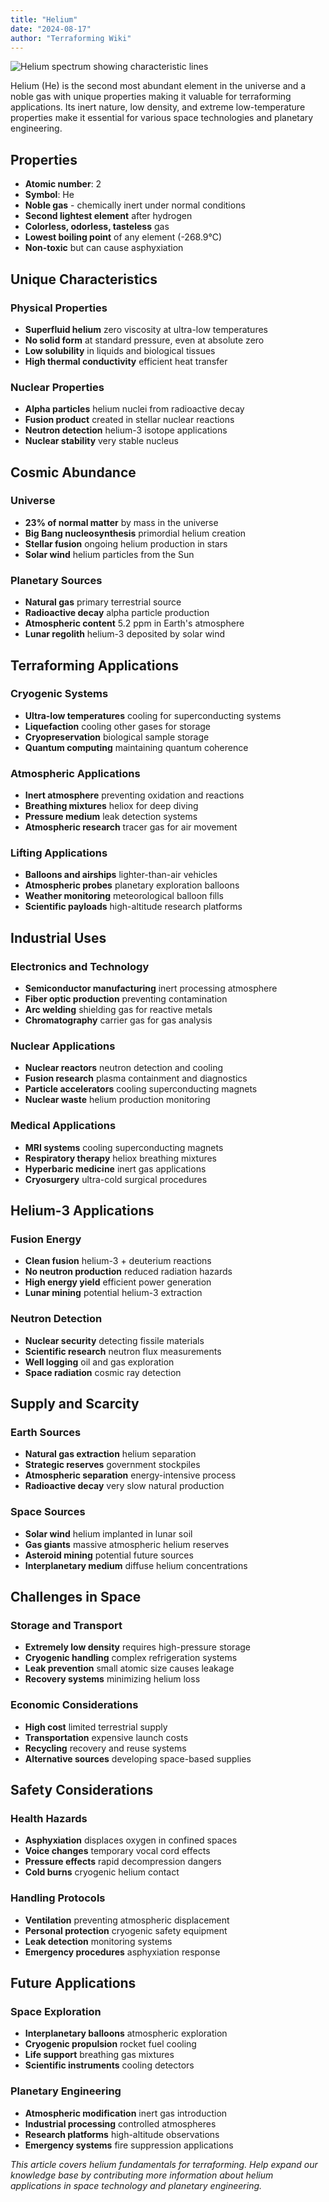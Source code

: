 ```yaml
---
title: "Helium"
date: "2024-08-17"
author: "Terraforming Wiki"
---
```


![Helium spectrum showing characteristic lines](https://upload.wikimedia.org/wikipedia/commons/8/82/Helium_discharge_tube.jpg)

Helium (He) is the second most abundant element in the universe and a noble gas with unique properties making it valuable for terraforming applications. Its inert nature, low density, and extreme low-temperature properties make it essential for various space technologies and planetary engineering.

## Properties

- **Atomic number**: 2
- **Symbol**: He
- **Noble gas** - chemically inert under normal conditions
- **Second lightest element** after hydrogen
- **Colorless, odorless, tasteless** gas
- **Lowest boiling point** of any element (-268.9°C)
- **Non-toxic** but can cause asphyxiation

## Unique Characteristics

### Physical Properties
- **Superfluid helium** zero viscosity at ultra-low temperatures
- **No solid form** at standard pressure, even at absolute zero
- **Low solubility** in liquids and biological tissues
- **High thermal conductivity** efficient heat transfer

### Nuclear Properties
- **Alpha particles** helium nuclei from radioactive decay
- **Fusion product** created in stellar nuclear reactions
- **Neutron detection** helium-3 isotope applications
- **Nuclear stability** very stable nucleus

## Cosmic Abundance

### Universe
- **23% of normal matter** by mass in the universe
- **Big Bang nucleosynthesis** primordial helium creation
- **Stellar fusion** ongoing helium production in stars
- **Solar wind** helium particles from the Sun

### Planetary Sources
- **Natural gas** primary terrestrial source
- **Radioactive decay** alpha particle production
- **Atmospheric content** 5.2 ppm in Earth's atmosphere
- **Lunar regolith** helium-3 deposited by solar wind

## Terraforming Applications

### Cryogenic Systems
- **Ultra-low temperatures** cooling for superconducting systems
- **Liquefaction** cooling other gases for storage
- **Cryopreservation** biological sample storage
- **Quantum computing** maintaining quantum coherence

### Atmospheric Applications
- **Inert atmosphere** preventing oxidation and reactions
- **Breathing mixtures** heliox for deep diving
- **Pressure medium** leak detection systems
- **Atmospheric research** tracer gas for air movement

### Lifting Applications
- **Balloons and airships** lighter-than-air vehicles
- **Atmospheric probes** planetary exploration balloons
- **Weather monitoring** meteorological balloon fills
- **Scientific payloads** high-altitude research platforms

## Industrial Uses

### Electronics and Technology
- **Semiconductor manufacturing** inert processing atmosphere
- **Fiber optic production** preventing contamination
- **Arc welding** shielding gas for reactive metals
- **Chromatography** carrier gas for gas analysis

### Nuclear Applications
- **Nuclear reactors** neutron detection and cooling
- **Fusion research** plasma containment and diagnostics
- **Particle accelerators** cooling superconducting magnets
- **Nuclear waste** helium production monitoring

### Medical Applications
- **MRI systems** cooling superconducting magnets
- **Respiratory therapy** heliox breathing mixtures
- **Hyperbaric medicine** inert gas applications
- **Cryosurgery** ultra-cold surgical procedures

## Helium-3 Applications

### Fusion Energy
- **Clean fusion** helium-3 + deuterium reactions
- **No neutron production** reduced radiation hazards
- **High energy yield** efficient power generation
- **Lunar mining** potential helium-3 extraction

### Neutron Detection
- **Nuclear security** detecting fissile materials
- **Scientific research** neutron flux measurements
- **Well logging** oil and gas exploration
- **Space radiation** cosmic ray detection

## Supply and Scarcity

### Earth Sources
- **Natural gas extraction** helium separation
- **Strategic reserves** government stockpiles
- **Atmospheric separation** energy-intensive process
- **Radioactive decay** very slow natural production

### Space Sources
- **Solar wind** helium implanted in lunar soil
- **Gas giants** massive atmospheric helium reserves
- **Asteroid mining** potential future sources
- **Interplanetary medium** diffuse helium concentrations

## Challenges in Space

### Storage and Transport
- **Extremely low density** requires high-pressure storage
- **Cryogenic handling** complex refrigeration systems
- **Leak prevention** small atomic size causes leakage
- **Recovery systems** minimizing helium loss

### Economic Considerations
- **High cost** limited terrestrial supply
- **Transportation** expensive launch costs
- **Recycling** recovery and reuse systems
- **Alternative sources** developing space-based supplies

## Safety Considerations

### Health Hazards
- **Asphyxiation** displaces oxygen in confined spaces
- **Voice changes** temporary vocal cord effects
- **Pressure effects** rapid decompression dangers
- **Cold burns** cryogenic helium contact

### Handling Protocols
- **Ventilation** preventing atmospheric displacement
- **Personal protection** cryogenic safety equipment
- **Leak detection** monitoring systems
- **Emergency procedures** asphyxiation response

## Future Applications

### Space Exploration
- **Interplanetary balloons** atmospheric exploration
- **Cryogenic propulsion** rocket fuel cooling
- **Life support** breathing gas mixtures
- **Scientific instruments** cooling detectors

### Planetary Engineering
- **Atmospheric modification** inert gas introduction
- **Industrial processing** controlled atmospheres
- **Research platforms** high-altitude observations
- **Emergency systems** fire suppression applications

*This article covers helium fundamentals for terraforming. Help expand our knowledge base by contributing more information about helium applications in space technology and planetary engineering.*